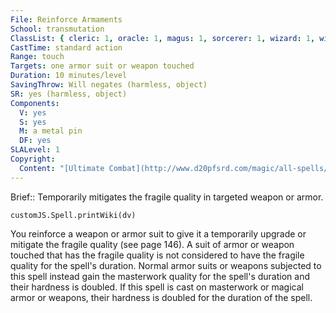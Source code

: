 ```yaml
---
File: Reinforce Armaments
School: transmutation
ClassList: { cleric: 1, oracle: 1, magus: 1, sorcerer: 1, wizard: 1, witch: 1, occultist: 1 }
CastTime: standard action
Range: touch
Targets: one armor suit or weapon touched
Duration: 10 minutes/level
SavingThrow: Will negates (harmless, object)
SR: yes (harmless, object)
Components:
  V: yes
  S: yes
  M: a metal pin
  DF: yes
SLALevel: 1
Copyright:
  Content: "[Ultimate Combat](http://www.d20pfsrd.com/magic/all-spells/r/reinforce-armaments)"
---
```

Brief:: Temporarily mitigates the fragile quality in targeted weapon or armor.

```dataviewjs
customJS.Spell.printWiki(dv)
```

You reinforce a weapon or armor suit to give it a temporarily upgrade or mitigate the fragile quality (see page 146). A suit of armor or weapon touched that has the fragile quality is not considered to have the fragile quality for the spell's duration. Normal armor suits or weapons subjected to this spell instead gain the masterwork quality for the spell's duration and their hardness is doubled. If this spell is cast on masterwork or magical armor or weapons, their hardness is doubled for the duration of the spell.
